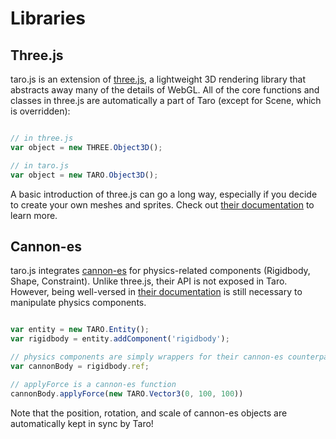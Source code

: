 # Libraries

## Three.js

taro.js is an extension of [three.js](https://threejs.org/), a lightweight 3D rendering library that abstracts away many of the details of WebGL. All of the core functions and classes in three.js are automatically a part of Taro (except for Scene, which is overridden):

```javascript

// in three.js
var object = new THREE.Object3D();

// in taro.js
var object = new TARO.Object3D();


```

A basic introduction of three.js can go a long way, especially if you decide to create your own meshes and sprites. Check out [their documentation](https://threejs.org/docs/index.html#manual/en/introduction/Creating-a-scene) to learn more.

## Cannon-es

taro.js integrates [cannon-es](https://pmndrs.github.io/cannon-es/) for physics-related components (Rigidbody, Shape, Constraint). Unlike three.js, their API is not exposed in Taro. However, being well-versed in [their documentation](https://pmndrs.github.io/cannon-es/docs/) is still necessary to manipulate physics components.

```javascript

var entity = new TARO.Entity();
var rigidbody = entity.addComponent('rigidbody');

// physics components are simply wrappers for their cannon-es counterpart, stored in .ref
var cannonBody = rigidbody.ref;

// applyForce is a cannon-es function
cannonBody.applyForce(new TARO.Vector3(0, 100, 100))


```

Note that the position, rotation, and scale of cannon-es objects are automatically kept in sync by Taro!
